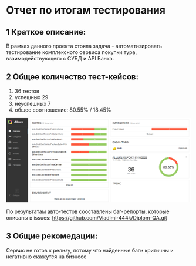 # Отчет по итогам тестирования

## 1 Краткое описание:
В рамках данного проекта стояла задача - автоматизировать тестирование комплексного сервиса покупки тура, взаимодействующего с СУБД и API Банка.

## 2 Общее количество тест-кейсов:
1. 36 тестов
2. успешных 29
3. неуспешных 7
4. общее соотношение: 80.55% / 18.45%

![img_1.png](img_1.png)

По результатам авто-тестов сооставлены баг-репорты, которые описаны в issues: https://github.com/Vladimir444k/Diplom-QA.git

## 3 Общие рекомедации:
Сервис не готов к релизу, потому что найденные баги критичны и негативно скажутся на бизнесе